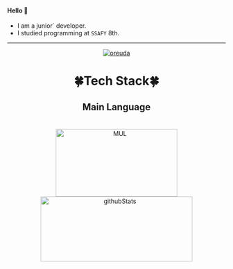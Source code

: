

  #### Hello 👋 
  - I am a junior` developer.
  - I studied programming at `SSAFY` 8th.

***

<div  style = "display: flex;  align-items: center; flex-direction: column;  justify-content: center;" align = "center";>
<!-- font-size 를 조절하면 원하는 크기로 글자를 조절할 수 있습니다.-->
  <!-- Designed and developed in-house at Oreuda (https://oreuda.kr) -->
  <!-- 불편 사항 및 문의는 tykimdream@gmail.com으로 보내주세요 -->


   <div key="6">
    <a href = "https://oreuda.kr/">
      <img
        src=https://oreuda.kr/api/v1/plant/card?nickname=sodam916
        alt="oreuda"
      />
    </a>
  </div>
  <div key="4">
  <h3 style ="font-size : 2em; font-weight:700;">🍀Tech Stack🍀</h3>
    <div ><h3 key=0 style ="font-size : 1.5em; font-weight:700;">Main Language</h3><div "><img
          key=26256.407390754124
          style = "margin: 5px 5px;"
          src=https://img.shields.io/badge/typescript-31859c?style=flat&logo=typescript&logoColor=white
          alt=""
        /> <img
          key=606033.0335995333
          style = "margin: 5px 5px;"
          src=https://img.shields.io/badge/dart-98bad6?style=flat&logo=dart&logoColor=white
          alt=""
        /> <img
          key=766146.8891703153
          style = "margin: 5px 5px;"
          src=https://img.shields.io/badge/react-61DAFB?style=flat&logo=react&logoColor=white
          alt=""
        /> <img
          key=636394.817046579
          style = "margin: 5px 5px;"
          src=https://img.shields.io/badge/vue.js-4FC08D?style=flat&logo=vue.js&logoColor=white
          alt=""
        /> <img
          key=679754.9822534492
          style = "margin: 5px 5px;"
          src=https://img.shields.io/badge/python-3581ba?style=flat&logo=python&logoColor=white
          alt=""
        /></div></div>
  </div>
  
  <div key="3">
    <img src=https://github-readme-stats.vercel.app/api/top-langs/?username=sodam916&hide_progress=true&theme=radical width="280" height=156 alt="MUL" />
  </div>
  
 <div key="2">
    <img src=https://github-readme-stats.vercel.app/api?username=sodam916&show_icons=true&theme=radical width="350" height="150" alt="githubStats" />
  </div>
  
</div>
